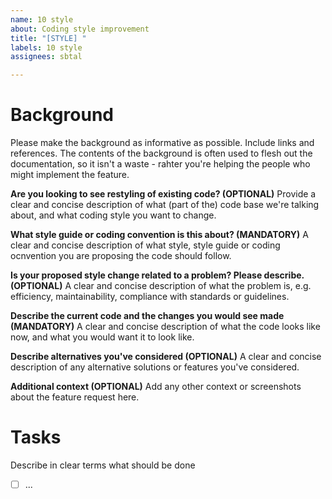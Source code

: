 ```yaml
---
name: 10 style
about: Coding style improvement
title: "[STYLE] "
labels: 10 style
assignees: sbtal

---
```


# Background

Please make the background as informative as possible. Include links and references. The contents of the background is often used to flesh out the documentation, so it isn't a waste - rahter you're helping the people who might implement the feature.

**Are you looking to see restyling of existing code? (OPTIONAL)**
Provide a clear and concise description of what (part of the) code 
base we're talking about, and what coding style you want to change.

**What style guide or coding convention is this about? (MANDATORY)**
A clear and concise description of what style, style guide or 
coding ocnvention you are proposing the code should follow.

**Is your proposed style change related to a problem? Please describe. (OPTIONAL)**
A clear and concise description of what the problem is,
e.g. efficiency, maintainability, compliance with standards or 
guidelines.

**Describe the current code and the changes you would see made (MANDATORY)**
A clear and concise description of what the code looks like now, 
and what you would want it to look like.

**Describe alternatives you've considered (OPTIONAL)**
A clear and concise description of any alternative solutions or features 
you've considered.

**Additional context (OPTIONAL)**
Add any other context or screenshots about the feature request here.

# Tasks

Describe in clear terms what should be done
- [ ] ...
